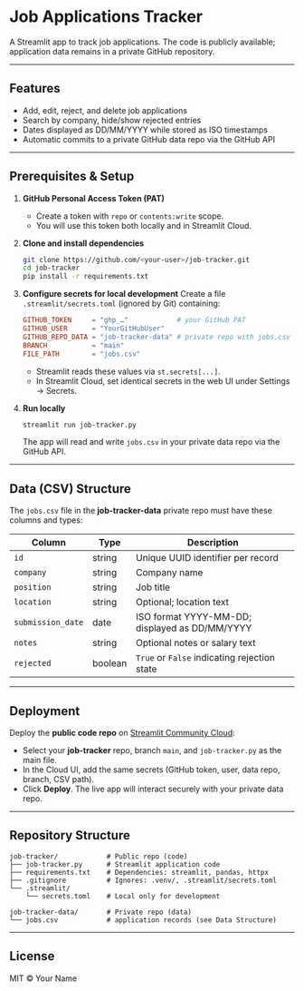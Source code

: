 # Job Applications Tracker

A Streamlit app to track job applications. The code is publicly available; application data remains in a private GitHub repository.

---

## Features

* Add, edit, reject, and delete job applications
* Search by company, hide/show rejected entries
* Dates displayed as DD/MM/YYYY while stored as ISO timestamps
* Automatic commits to a private GitHub data repo via the GitHub API

---

## Prerequisites & Setup

1. **GitHub Personal Access Token (PAT)**

   * Create a token with `repo` or `contents:write` scope.
   * You will use this token both locally and in Streamlit Cloud.

2. **Clone and install dependencies**

   ```bash
   git clone https://github.com/<your-user>/job-tracker.git
   cd job-tracker
   pip install -r requirements.txt
   ```

3. **Configure secrets for local development**
   Create a file `.streamlit/secrets.toml` (ignored by Git) containing:

   ```toml
   GITHUB_TOKEN     = "ghp_…"            # your GitHub PAT
   GITHUB_USER      = "YourGitHubUser"
   GITHUB_REPO_DATA = "job-tracker-data" # private repo with jobs.csv
   BRANCH           = "main"
   FILE_PATH        = "jobs.csv"
   ```

   * Streamlit reads these values via `st.secrets[...]`.
   * In Streamlit Cloud, set identical secrets in the web UI under Settings → Secrets.

4. **Run locally**

   ```bash
   streamlit run job-tracker.py
   ```

   The app will read and write `jobs.csv` in your private data repo via the GitHub API.

---

## Data (CSV) Structure

The `jobs.csv` file in the **job-tracker-data** private repo must have these columns and types:

| Column            | Type    | Description                                    |
| ----------------- | ------- | ---------------------------------------------- |
| `id`              | string  | Unique UUID identifier per record              |
| `company`         | string  | Company name                                   |
| `position`        | string  | Job title                                      |
| `location`        | string  | Optional; location text                        |
| `submission_date` | date    | ISO format YYYY-MM-DD; displayed as DD/MM/YYYY |
| `notes`           | string  | Optional notes or salary text                  |
| `rejected`        | boolean | `True` or `False` indicating rejection state   |

---

## Deployment

Deploy the **public code repo** on [Streamlit Community Cloud](https://share.streamlit.io):

* Select your **job-tracker** repo, branch `main`, and `job-tracker.py` as the main file.
* In the Cloud UI, add the same secrets (GitHub token, user, data repo, branch, CSV path).
* Click **Deploy**. The live app will interact securely with your private data repo.

---

## Repository Structure

```
job-tracker/            # Public repo (code)
├── job-tracker.py      # Streamlit application code
├── requirements.txt    # Dependencies: streamlit, pandas, httpx
├── .gitignore          # Ignores: .venv/, .streamlit/secrets.toml
└── .streamlit/
    └── secrets.toml    # Local only for development

job-tracker-data/       # Private repo (data)
└── jobs.csv            # application records (see Data Structure)
```

---

## License

MIT © Your Name
